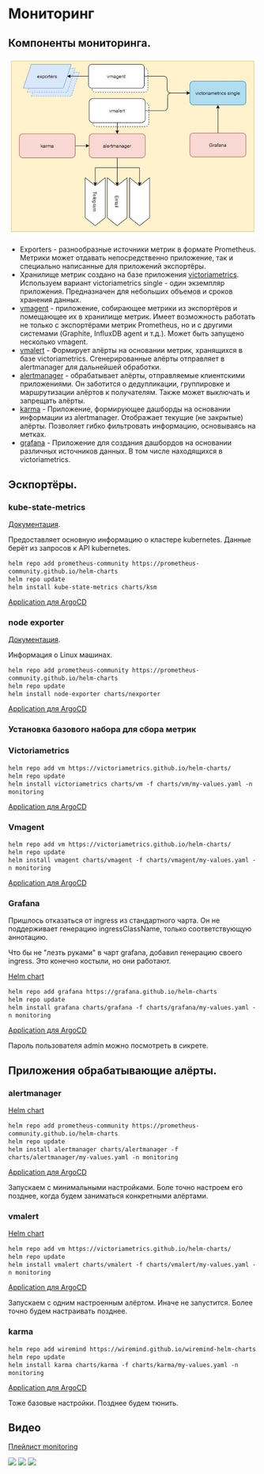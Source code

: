 # Мониторинг

## Компоненты мониторинга.

![](images/image1.jpg)

* Exporters - разнообразные источники метрик в формате Prometheus. Метрики может отдавать непосредственно приложение, 
так и специально написанные для приложений экспортёры.
* Хранилище метрик создано на базе приложения [victoriametrics](https://docs.victoriametrics.com/Single-server-VictoriaMetrics.html).
Используем вариант victoriametrics single - один экземпляр приложения. Предназначен для небольших объемов и сроков 
хранения данных.
* [vmagent](https://docs.victoriametrics.com/vmagent.html) - приложение, собирающее метрики из экспортёров и помещающее 
их в хранилище метрик. Имеет возможность работать не только с экспортёрами метрик Prometheus, но и с другими системами
(Graphite, InfluxDB agent и т.д.). Может быть запущено несколько vmagent.
* [vmalert](https://docs.victoriametrics.com/vmalert.html) - Формирует алёрты на основании метрик, хранящихся в базе 
victoriametrics. Сгенерированные алёрты отправляет в alertmanager для дальнейшей обработки.
* [alertmanager](https://prometheus.io/docs/alerting/latest/alertmanager/) - обрабатывает алёрты, отправляемые 
клиентскими приложениями. Он заботится о дедупликации, группировке и маршрутизации алёртов к получателям. Также может 
выключать и запрещать алёрты.
* [karma](https://wiki.krlb.ru/display/ECP/2.22.4+Karma) - Приложение, формирующее дашборды на основании информации из 
alertmanager. Отображает текущие (не закрытые) алёрты. Позволяет гибко фильтровать информацию, основываясь на метках.
* [grafana](https://grafana.com/grafana/) - Приложение для создания дашбордов на основании различных источников данных. 
В том числе находящихся в victoriametrics.

## Эскпортёры.

### kube-state-metrics

[Документация](https://github.com/kubernetes/kube-state-metrics).

Предоставляет основную информацию о кластере kubernetes. Данные берёт из запросов к API kubernetes.

    helm repo add prometheus-community https://prometheus-community.github.io/helm-charts
    helm repo update
    helm install kube-state-metrics charts/ksm

[Application для ArgoCD](argo-app/01-ksm.yaml)
    
### node exporter

[Документация](https://github.com/prometheus/node_exporter).

Информация о Linux машинах.

    helm repo add prometheus-community https://prometheus-community.github.io/helm-charts
    helm repo update
    helm install node-exporter charts/nexporter

[Application для ArgoCD](argo-app/02-nexporter.yaml)

### Установка базового набора для сбора метрик

### Victoriametrics

    helm repo add vm https://victoriametrics.github.io/helm-charts/
    helm repo update
    helm install victoriametrics charts/vm -f charts/vm/my-values.yaml -n monitoring

[Application для ArgoCD](argo-app/03-victoriametrics.yaml)

### Vmagent

    helm repo add vm https://victoriametrics.github.io/helm-charts/
    helm repo update
    helm install vmagent charts/vmagent -f charts/vmagent/my-values.yaml -n monitoring

[Application для ArgoCD](argo-app/04-vmagent.yaml)

### Grafana

Пришлось отказаться от ingress из стандартного чарта. Он не поддерживает генерацию ingressClassName, только
соответствующую аннотацию.

Что бы не "лезть руками" в чарт grafana, добавил генерацию своего ingress. Это конечно костыли, но они работают.

[Helm chart](https://github.com/grafana/helm-charts)

    helm repo add grafana https://grafana.github.io/helm-charts
    helm repo update
    helm install grafana charts/grafana -f charts/grafana/my-values.yaml -n monitoring

[Application для ArgoCD](argo-app/05-grafana.yaml)

Пароль пользователя admin можно посмотреть в сикрете.

## Приложения обрабатывающие алёрты.

### alertmanager

[Helm chart](https://github.com/prometheus-community/helm-charts/tree/main/charts/alertmanager)

    helm repo add prometheus-community https://prometheus-community.github.io/helm-charts
    helm repo update
    helm install alertmanager charts/alertmanager -f charts/alertmanager/my-values.yaml -n monitoring

[Application для ArgoCD](argo-app/06-alertmanager.yaml)

Запускаем с минимальными настройками. Боле точно настроем его позднее, когда будем заниматься конкретными алёртами.

### vmalert

[Helm chart](https://github.com/VictoriaMetrics/helm-charts/tree/master/charts/victoria-metrics-alert)

    helm repo add vm https://victoriametrics.github.io/helm-charts/
    helm repo update
    helm install vmalert charts/vmalert -f charts/vmalert/my-values.yaml -n monitoring

[Application для ArgoCD](argo-app/07-vmalert.yaml)

Запускаем с одним настроенным алёртом. Иначе не запустится. Более точно будем настраивать позднее.

### karma

    helm repo add wiremind https://wiremind.github.io/wiremind-helm-charts
    helm repo update
    helm install karma charts/karma -f charts/karma/my-values.yaml -n monitoring

[Application для ArgoCD](argo-app/08-karma.yaml)

Тоже базовые настройки. Позднее будем тюнить.

## Видео

[Плейлист monitoring](https://www.youtube.com/playlist?list=PLmxqUDFl0XM6GecLZDgRvU3L0KOa-OQEh)

[<img src="https://img.youtube.com/vi/93wK1oTv2CU/maxresdefault.jpg" width="50%">](https://youtu.be/93wK1oTv2CU)
[<img src="https://img.youtube.com/vi/KZRBDHsh-HM/maxresdefault.jpg" width="50%">](https://youtu.be/KZRBDHsh-HM)
[<img src="https://img.youtube.com/vi/_8OLOLND1_c/maxresdefault.jpg" width="50%">](https://youtu.be/_8OLOLND1_c)